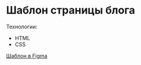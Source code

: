 # Шаблон страницы блога

Технологии:
- HTML
- CSS

[Шаблон в Figma](https://www.figma.com/file/oQZGVL43wXQfn0BU2Gje9A/Minimal-Blog-(Community)?node-id=0%3A1)
